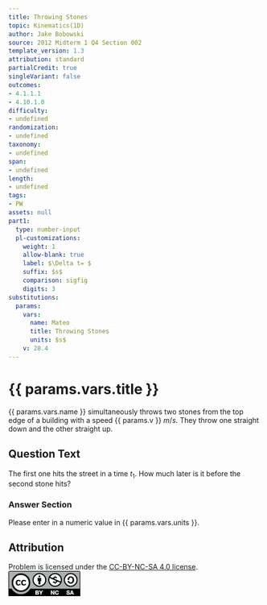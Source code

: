 ```yaml
---
title: Throwing Stones
topic: Kinematics(1D)
author: Jake Bobowski
source: 2012 Midterm 1 Q4 Section 002
template_version: 1.3
attribution: standard
partialCredit: true
singleVariant: false
outcomes:
- 4.1.1.1
- 4.10.1.0
difficulty:
- undefined
randomization:
- undefined
taxonomy:
- undefined
span:
- undefined
length:
- undefined
tags:
- PW
assets: null
part1:
  type: number-input
  pl-customizations:
    weight: 1
    allow-blank: true
    label: $\Delta t= $
    suffix: $s$
    comparison: sigfig
    digits: 3
substitutions:
  params:
    vars:
      name: Mateo
      title: Throwing Stones
      units: $s$
    v: 28.4
---
```

# {{ params.vars.title }}
{{ params.vars.name }} simultaneously throws two stones from the top edge of a building with a speed {{ params.v }} $m/s$. They throw one straight down and the other straight up.

## Question Text

The first one hits the street in a time $t_1$. How much later is it before the second stone hits?

### Answer Section

Please enter in a numeric value in {{ params.vars.units }}.

## Attribution

Problem is licensed under the [CC-BY-NC-SA 4.0 license](https://creativecommons.org/licenses/by-nc-sa/4.0/).<br> ![The Creative Commons 4.0 license requiring attribution-BY, non-commercial-NC, and share-alike-SA license.](https://raw.githubusercontent.com/firasm/bits/master/by-nc-sa.png)